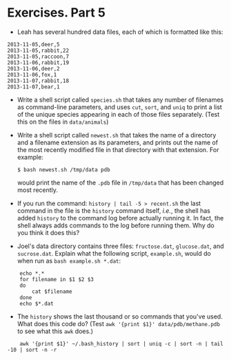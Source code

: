 # Exercises. Part 5
-   Leah has several hundred data files, each of which is formatted like this:

```
2013-11-05,deer,5
2013-11-05,rabbit,22
2013-11-05,raccoon,7
2013-11-06,rabbit,19
2013-11-06,deer,2
2013-11-06,fox,1
2013-11-07,rabbit,18
2013-11-07,bear,1
```

-   Write a shell script called `species.sh` that takes any number of
    filenames as command-line parameters, and uses `cut`, `sort`, and `uniq`
    to print a list of the unique species appearing in each of those files
    separately.  (Test this on the files in `data/animals`)

-   Write a shell script called `newest.sh` that takes the name of a directory
    and a filename extension as its parameters, and prints out the name of the
    most recently modified file in that directory with that extension. For example:

    ```
    $ bash newest.sh /tmp/data pdb
    ```

    would print the name of the `.pdb` file in `/tmp/data` that has been changed
    most recently.

-   If you run the command:
    `history | tail -5 > recent.sh`
    the last command in the file is the `history` command itself, _i.e._, the
    shell has added `history` to the command log before actually running it.
    In fact, the shell always adds commands to the log before running them.
    Why do you think it does this?

-   Joel's data directory contains three files: `fructose.dat`, `glucose.dat`,
    and `sucrose.dat`. Explain what the following script, `example.sh`, would
    do when run as `bash example.sh *.dat`:

```
	echo *.*
	for filename in $1 $2 $3
	do
	    cat $filename
	done
	echo $*.dat
```

-   The `history` shows the last thousand or so commands that you've used.  What does this
    code do?  (Test `awk '{print $1}' data/pdb/methane.pdb` to see what this `awk` does.)

```
    awk '{print $1}' ~/.bash_history | sort | uniq -c | sort -n | tail -10 | sort -n -r
```

